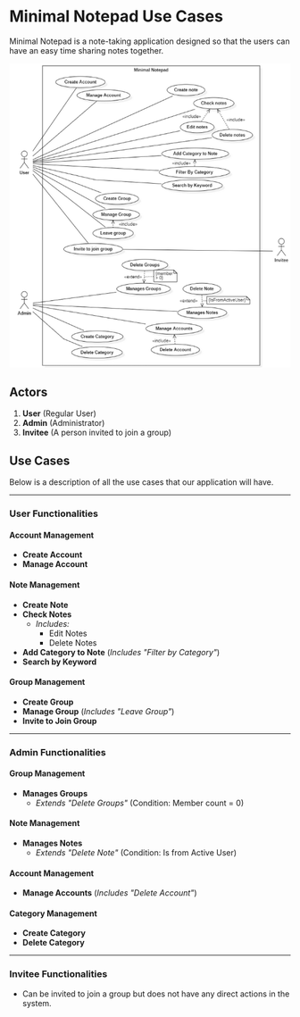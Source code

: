 # Minimal Notepad Use Cases

Minimal Notepad is a note-taking application designed so that the users can have an easy time sharing notes together.

![img.png](resources/UseCase.png)

## Actors
1. **User** (Regular User)
2. **Admin** (Administrator)
3. **Invitee** (A person invited to join a group)

## Use Cases
Below is a description of all the use cases that our application will have.

---

### User Functionalities

#### Account Management
- **Create Account**
- **Manage Account**

#### Note Management
- **Create Note**
- **Check Notes**
    - *Includes:*
        - Edit Notes
        - Delete Notes
- **Add Category to Note** (*Includes "Filter by Category"*)
- **Search by Keyword**

#### Group Management
- **Create Group**
- **Manage Group** (*Includes "Leave Group"*)
- **Invite to Join Group**

---

### Admin Functionalities

#### Group Management
- **Manages Groups**
    - *Extends "Delete Groups"* (Condition: Member count = 0)

#### Note Management
- **Manages Notes**
    - *Extends "Delete Note"* (Condition: Is from Active User)

#### Account Management
- **Manage Accounts** (*Includes "Delete Account"*)

#### Category Management
- **Create Category**
- **Delete Category**

---

### Invitee Functionalities

- Can be invited to join a group but does not have any direct actions in the system.
